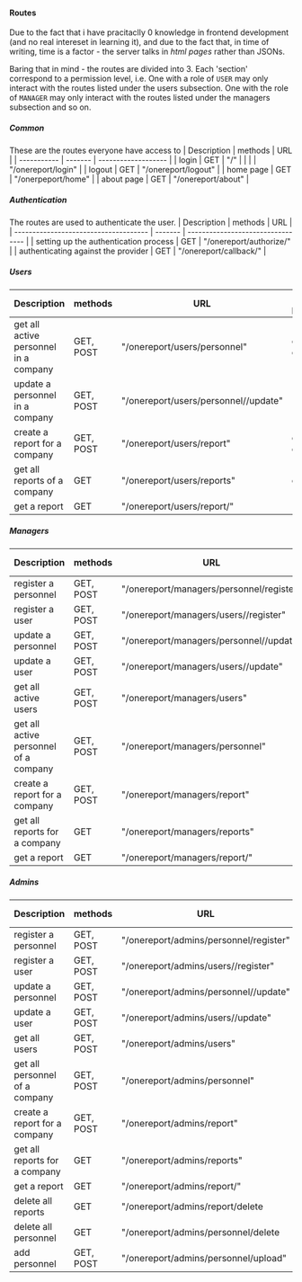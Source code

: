 #### Routes
Due to the fact that i have pracitaclly 0 knowledge in frontend development (and no real intereset in learning it), and due to the fact that, in time of writing, time is a factor - the server talks in _html pages_ rather than JSONs.

Baring that in mind - the routes are divided into 3. Each 'section' correspond to a permission level, i.e. One with a role of `USER` may only interact with the routes listed under the users subsection. One with the role of `MANAGER` may only interact with the routes listed under the managers subsection and so on.

##### Common
These are the routes everyone have access to
| Description | methods | URL                 |
| ----------- | ------- | ------------------- |
| login       | GET     | "/"                 |
|             |         | "/onereport/login"  |
| logout      | GET     | "/onereport/logout" |
| home page   | GET     | "/onerpeport/home"  |
| about page  | GET     | "/onereport/about"  |

##### Authentication
The routes are used to authenticate the user.
| Description                           | methods | URL                               |
| ------------------------------------- | ------- | --------------------------------- |
| setting up the authentication process | GET     | "/onereport/authorize/<provider>" |
| authenticating against the provider   | GET     | "/onereport/callback/<provider>"  |

##### Users
| Description                           | methods   | URL                                      | Query pamaeters |
| ------------------------------------- | --------- | ---------------------------------------- | --------------- |
| get all active personnel in a company | GET, POST | "/onereport/users/personnel"             | order_by, order |
| update a personnel in a company       | GET, POST | "/onereport/users/personnel/<id>/update" |                 |
| create a report for a company         | GET, POST | "/onereport/users/report"                | order_by, order |
| get all reports of a company          | GET       | "/onereport/users/reports"               | order           |
| get a report                          | GET       | "/onereport/users/report/<id>"           |                 |

##### Managers
| Description                           | methods   | URL                                         | Query pamaeters |
| ------------------------------------- | --------- | ------------------------------------------- | --------------- |
| register a personnel                  | GET, POST | "/onereport/managers/personnel/register"    |                 |
| register a user                       | GET, POST | "/onereport/managers/users/<id>/register"   |                 |
| update a personnel                    | GET, POST | "/onereport/managers/personnel/<id>/update" |                 |
| update a user                         | GET, POST | "/onereport/managers/users/<email>/update"  |                 |
| get all active users                  | GET, POST | "/onereport/managers/users"                 | order_by, order |
| get all active personnel of a company | GET, POST | "/onereport/managers/personnel"             | order_by, order |
| create a report for a company         | GET, POST | "/onereport/managers/report"                | order_by, order |
| get all reports for a company         | GET       | "/onereport/managers/reports"               | company, order  |
| get a report                          | GET       | "/onereport/managers/report/<id>"           | company         |

##### Admins
| Description                    | methods   | URL                                       | Query pamaeters |
| ------------------------------ | --------- | ----------------------------------------- | --------------- |
| register a personnel           | GET, POST | "/onereport/admins/personnel/register"    |                 |
| register a user                | GET, POST | "/onereport/admins/users/<id>/register"   |                 |
| update a personnel             | GET, POST | "/onereport/admins/personnel/<id>/update" |                 |
| update a user                  | GET, POST | "/onereport/admins/users/<email>/update"  |                 |
| get all users                  | GET, POST | "/onereport/admins/users"                 | order_by, order |
| get all personnel of a company | GET, POST | "/onereport/admins/personnel"             | order_by, order |
| create a report for a company  | GET, POST | "/onereport/admins/report"                | order_by, order |
| get all reports for a company  | GET       | "/onereport/admins/reports"               | company, order  |
| get a report                   | GET       | "/onereport/admins/report/<id>"           | company         |
| delete all reports             | GET       | "/onereport/admins/report/delete          |                 |
| delete all personnel           | GET       | "/onereport/admins/personnel/delete       |                 |
| add personnel                  | GET, POST | "/onereport/admins/personnel/upload"      |                 |